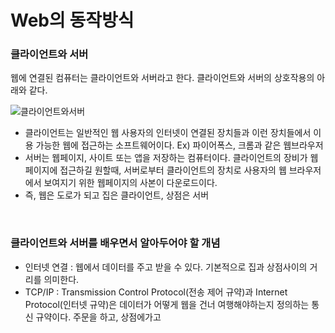# Web의 동작방식

### 클라이언트와 서버
웹에 연결된 컴퓨터는 클라이언트와 서버라고 한다.
클라이언트와 서버의 상호작용의 아래와 같다.

![클라이언트와서버](https://mdn.mozillademos.org/files/8973/Client-server.jpg)
+ 클라이언트는 일반적인 웹 사용자의 인터넷이 연결된 장치들과 이런 장치들에서 이용 가능한 웹에 접근하는 소프트웨어이다. 
Ex) 파이어폭스, 크롬과 같은 웹브라우저
+ 서버는 웹페이지, 사이트 또는 앱을 저장하는 컴퓨터이다. 클라이언트의 장비가 웹페이지에 접근하길 원할때, 서버로부터 클라이언트의 장치로 사용자의 웹 브라우저에서 보여지기 위한 웹페이지의 사본이 다운로드이다.
+ 즉, 웹은 도로가 되고 집은 클라이언트, 상점은 서버
<br/>

### 클라이언트와 서버를 배우면서 알아두어야 할 개념
+ 인터넷 연결 : 웹에서 데이터를 주고 받을 수 있다. 기본적으로 집과 상점사이의 거리를 의미한다.
+ TCP/IP : Transmission Control Protocol(전송 제어 규약)과 Internet Protocol(인터넷 규약)은 데이터가 어떻게 웹을 건너 여행해야하는지 정의하는 통신 규약이다. 주문을 하고, 상점에가고 
 

